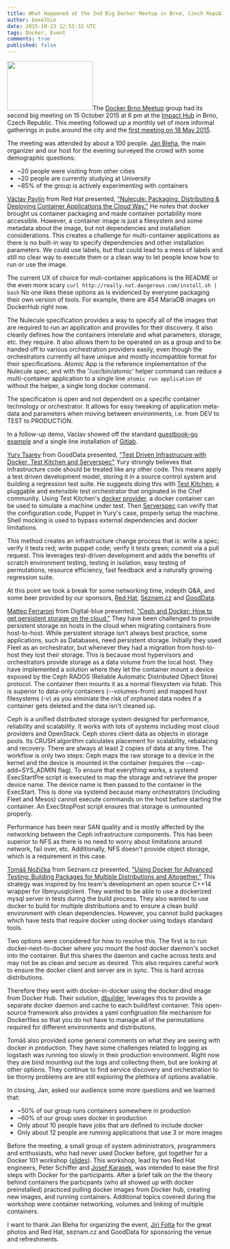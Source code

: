 ```yaml
---
title: What Happened at the 2nd Big Docker Meetup in Brno, Czech Republic on 15 October 2015 @ 6 pm
author: bexelbie
date: 2015-10-23 12:52:32 UTC
tags: Docker, Event
comments: true
published: false
---
```


<a href="https://plus.google.com/photos/111655466984621162361/albums/6205968149218406801/6205968150060842418?pid=6205968150060842418&oid=111655466984621162361"><img src="https://lh6.googleusercontent.com/-M4Fe5iq6_Uc/ViAHJt_DvbI/AAAAAAAAO4A/gYCxoHSqWTA/w779-h438-no/NI2S1352.jpg" width="200" height="115"></a>The [Docker Brno Meetup](http://www.meetup.com/Docker-Brno/events/225508213/) group had its second big meeting on 15 October 2015 at 6 pm at the [Impact Hub](http://maps.google.com/maps?f=q&hl=en&q=Cyrilsk%C3%A1+7%2C+Brno%2C+cz) in Brno, Czech Republic.  This meeting followed up a monthly set of more informal gatherings in pubs around the city and the [first meeting on 18 May 2015](http://www.projectatomic.io/blog/2015/05/docker-meetup-brno/).

The meeting was attended by about a 100 people.  [Jan Bleha](https://twitter.com/JanBleha), the main organizer and our host for the evening surveyed the crowd with some demographic questions:

  * ~20 people were visiting from other cities
  * ~20 people are currently studying at University
  * ~85% of the group is actively experimenting with containers

[Václav Pavlín](http://www.twitter.com/vpavlin) from Red Hat presented, ["Nulecule: Packaging, Distributing & Deploying Container Applications the Cloud Way."](https://drive.google.com/a/redhat.com/file/d/0B5OHcgvKZLcdSGV6Q1BiOTVYUlE/view) He notes that docker brought us container packaging and made container portability more accessible.  However, a container image is just a filesystem and some metadata about the image, but not dependencies and installation considerations.  This creates a challenge for multi-container applications as there is no built-in way to specify dependencies and other installation parameters.  We could use labels, but that could lead to a mess of labels and still no clear way to execute them or a clean way to let people know how to run or use the image.  

The current UX of choice for muli-container applications is the README or the even more scary `curl http://really.not.dangerous.com/install.sh | bash` No one likes these options as is evidenced by everyone packaging their own version of tools.  For example, there are 454 MariaDB images on DockerHub right now.

The Nulecule specification provides a way to specify all of the images that are required to run an application and provides for their discovery.  It also cleanly defines how the containers interelate and what parameters, storage, etc. they require.  It also allows them to be operated on as a group and to be handed off to various orchestration providers easily, even though the orchestrators currently all have unique and mostly incompatible format for their specifications.  Atomic App is the reference implementation of the Nulecule spec, and with the '/usr/bin/atomic' helper command can reduce a multi-container application to a single line `atomic run application` or without the helper, a single long docker command.

The specification is open and not dependent on a specific container technology or orchestrator.  It allows for easy tweaking of application meta-data and parameters when moving between environments, i.e. from DEV to TEST to PRODUCTION.

In a follow-up demo, Vaclav showed off the standard [guestbook-go example](https://github.com/projectatomic/nulecule/tree/master/examples/guestbook-go) and a single line installation of [Gitlab](https://github.com/navidshaikh/nulecule/tree/fix-160/examples/gitlab-centos7-atomicapp).

[Yury Tsarev](https://cz.linkedin.com/in/yurytsarev) from GoodData presented, ["Test Driven Infrastrucure with Docker, Test Kitchen and Serverspec"](https://drive.google.com/a/redhat.com/file/d/0B5OHcgvKZLcdcFJkbGZVQkZvTnM/view)  Yury strongly believes that infrastructure code should be treated like any other code.  This means apply a test driven development model, storing it in a source control system and building a regression test suite.  He suggests doing this with [Test Kitchen](http://kitchen.ci), a pluggable and extensible test orchestrator that originated in the Chef community.  Using Test Kitchen's [docker provider](http://github.com/portertech/kitchen-docker), a docker container can be used to simulate a machine under test.  Then [Serverspec](http://serverspec.org) can verify that the configuration code, Puppet in Yury's case, properly setup the machine.  Shell mocking is used to bypass external dependencies and docker limitations.

This method creates an infrastructure change process that is: write a spec; verify it tests red; write puppet code; verify it tests green; commit via a pull request.  This leverages test-driven development and adds the benefits of scratch environment testing, testing in isolation, easy testing of permutations, resource efficiency, fast feedback and a naturally growing regression suite.

At this point we took a break for some networking time, indepth Q&A, and some beer provided by our sponsors, [Red Hat](http://community.redhat.com), [Seznam.cz](http://onas.seznam.cz) and [GoodData](http://www.gooddata.com/).

[Matteo Ferraroni](https://cz.linkedin.com/in/matteoferraroni) from Digital-blue presented, ["Ceph and Docker: How to get persistent storage on the cloud."](https://drive.google.com/a/redhat.com/file/d/0B5OHcgvKZLcdaHhnR1JaX1VRNEk/view)  They have been challenged to provide persistent storage on hosts in the cloud when migrating containers from host-to-host.  While persistent storage isn't always best practice, some applications, such as Databases, need persistent storage.  Initially they used Fleet as an orchestrator, but whenever they had a migration from host-to-host they lost their storage.  This is because most hypervisors and orchestrators provide storage as a data volume from the local host.  They have implemented a solution where they let the container mount a device exposed by the Ceph RADOS (Reliable Automatic Distributed   Ojbect Store) protocol.  The container then mounts it as a normal filesystem via fstab.  This is superior to data-only containers (--volumes-from) and mapped host filesystems (-v) as you elminiate the risk of orphaned data nodes if a container gets deleted and the data isn't cleaned up.

Ceph is a unified distributed storage system designed for performance, reliability and scalability.  It works with lots of systems including most cloud providers and OpenStack.  Ceph stores client data as objects in storage pools.  Its CRUSH algorithm calculates placement for scalability, rebalacing and recovery.  There are always at least 2 copies of data at any time.  The workflow is only two steps: Ceph maps the raw storage to a device in the kernel and the device is mounted in the container (requires the --cap-add=SYS_ADMIN flag).  To ensure that everything works, a systemd ExecStartPre script is executed to map the storage and retrieve the proper device name.  The device name is then passed to the container in the ExecStart.  This is done via systemd because many orchestrators (including Fleet and Mesos) cannot execute commands on the host before starting the container.  An ExecStopPost script ensures that storage is unmounted properly.

Performance has been near SAN quality and is mostly affected by the networking between the Ceph infrastructure components.  This has been superior to NFS as there is no need to worry about limitations around network, fail over, etc.  Additionally, NFS doesn't provide object storage, which is a requirement in this case.

[Tomáš Nožička](https://cz.linkedin.com/in/tnozicka/en) from Seznam.cz presented, ["Using Docker for Advanced Testing: Building Packages for Multiple Distributions and Altogether."](https://drive.google.com/a/redhat.com/file/d/0B5OHcgvKZLcdblhIOFEzTnJpRHc/view)  This strategy was inspired by his team's development an open source C++14 wrapper for libmyusqlclient.  They wanted to be able to use a dockerized mysql server in tests during the build process.  They also wanted to use docker to build for multiple distributions and to ensure a clean build environment with clean dependencies.  However, you cannot build packages which have tests that require docker using docker using todays standard tools.

Two options were considered for how to resolve this.  The first is to run docker-next-to-docker where you mount the host docker daemon's socket into the container.  But this shares the daemon and cache across tests and may not be as clean and secure as desired.  This also requires careful work to ensure the docker client and server are in sync.  This is hard across distributions.

Therefore they went with docker-in-docker using the docker:dind image from Docker Hub.  Their solution, [dbuilder](https://github.com/seznam/dbuilder), leverages this to provide a separate docker daemon and cache to each build/test container.  This open-source framework also provides a yaml configruation file mechanism for Dockerfiles so that you do not have to manage all of the permutations required for different environments and distributions.

Tomáš also provided some general comments on what they are seeing with docker in production.  They have some challenges related to logging as logstash was running too slowly in their production environment.  Right now they are bind mounting out the logs and collecting them, but are looking at other options.  They continue to find service discovery and orchestration to be thorny problems are are still exploring the plethora of options available.

In closing, Jan, asked our audience some more questions and we learned that:

  * ~50% of our group runs containers somewhere in production
  * ~60% of our group uses docker in production
  * Only about 10 people have jobs that are defined to include docker
  * Only about 12 people are running applications that use 3 or more images

Before the meeting, a small group of system administrators, programmers and enthusiasts, who had never used Docker before, got together for a Docker 101 workshop ([slides](http://redhat.slides.com/jkarasek/docker101#/)). This workshop, lead by two Red Hat engineers, Peter Schiffer and [Josef Karasek](http://redhat.slides.com/jkarasek), was intended to ease the first steps with Docker for the participants. After a brief talk on the the theory behind containers the particpants (who all showed up with docker preinstalled) practiced pulling docker images from Docker hub, creating new images, and running containers. Additional topics covered during the workshop were container networking, volumes and linking of multiple containers.

I want to thank Jan Bleha for organizing the event, [Jiri Folta](https://photos.google.com/share/AF1QipPQlkx06KQ4sOwEB6PH3GczQxJwI_tNMNbwPPvzFl2XDQ3oWUrdx7A0Ml-GcVMjew?key=blNtZ1o3VmVuaGYwS2N5Um90NkY4cFI5Sk5WMGNn) for the great photos and Red Hat, seznam.cz and GoodData for sponsoring the venue and refreshments.
